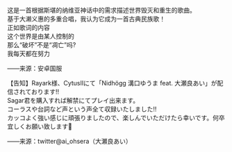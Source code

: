 这是一首根据斯堪的纳维亚神话中的需求描述世界毁灭和重生的歌曲。    
基于大濑义惠的多重合唱，我认为它成为一首古典民族歌！    
正如歌词的内容     
这个世界是由某人控制的     
那么“破坏”不是“凋亡”吗?    
我每天都在努力    
 
——来源：安卓国服


【告知】Rayark様、CytusⅡにて「Nidhögg 溝口ゆうま feat. 大瀬良あい」が配信されております!!  
Sagar君を購入すれば解禁にてプレイ出来ます。  
コーラスや台詞など声という声全て収録いたしました!!  
カッコよく強い感じに頑張りましたので、楽しんでいただけたら幸いです。何卒宜しくお願い致します🐉   

——来源：twitter@ai_ohsera（大瀬良あい）